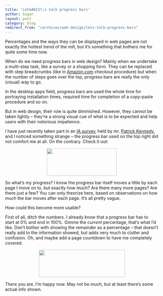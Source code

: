 ```yaml
---
title: 'Let&#8217;s talk progress bars'
author: Sugar
layout: post
category: blog
redirect_from: "/archives/web-design/lets-talk-progress-bars"
---
```

Percentages and the ways they can be displayed in web pages are not exactly the hottest trend of the mill, but it&#8217;s something that bothers me for quite some time now.

When do we need progress bars in web design? Mainly when we undertake a multi-step task, like a survey or a shopping form. They can be replaced with step breadcrumbs (like in <a href="http://www.amazon.com" target="_blank">Amazon.com</a> checkout procedure) but when the number of steps goes over the top, progress bars are really the only (visual) way to go.

In the desktop apps field, progress bars are used the whole time for portraying installation times, required time for completion of a copy-paste procedure and so on.

But in web design, their role is quite diminished. However, they cannot be taken lightly &#8211; they&#8217;re a strong visual cue of what is to be expected and help users with their notorious impatience.

I have just recently taken part in an <a href="http://www.gurtle.com/survey/index.php?sid=61824" target="_blank">IA survey</a>, held by mr. <a href="http://www.gurtle.com/ppov/" target="_blank">Patrick Kennedy</a>, and I noticed something strange &#8211; the progress bar used on the top right did not comfort me at all. On the contrary. Check it out:

<p style="text-align: center;">
  <a href="http://blog.sugarenia.com/wp-content/uploads/2008/08/progress1.gif"><img class="aligncenter size-full wp-image-477" title="progress1" src="http://blog.sugarenia.com/wp-content/uploads/2008/08/progress1.gif" alt="" width="230" height="90" /></a>
</p>

So what&#8217;s my progress? I know the progress bar itself moves a little by each page I move on to, but exactly how much? Are there many more pages? Are there just a few? You can only theorize here, based on observations on how much the bar moves after each page. It&#8217;s all pretty vague.

How could this become more usable?

First of all, ditch the numbers. I already know that a progress bar has to start at 0% and end in 100%. Gimme the *current* percentage, that&#8217;s what I&#8217;d like. Don&#8217;t bother with showing the remainder as a percentage &#8211; that doesn&#8217;t really add to the information showed, but adds very much to clutter and confusion. Oh, and maybe add a page countdown to have me completely covered.

<p style="text-align: center;">
  <a href="http://blog.sugarenia.com/wp-content/uploads/2008/08/progress2.gif"><img class="aligncenter size-full wp-image-478" title="progress2" src="http://blog.sugarenia.com/wp-content/uploads/2008/08/progress2.gif" alt="" width="283" height="90" /></a>
</p>

There you are. I&#8217;m happy now. May not be much, but at least there&#8217;s some actual info shown.
